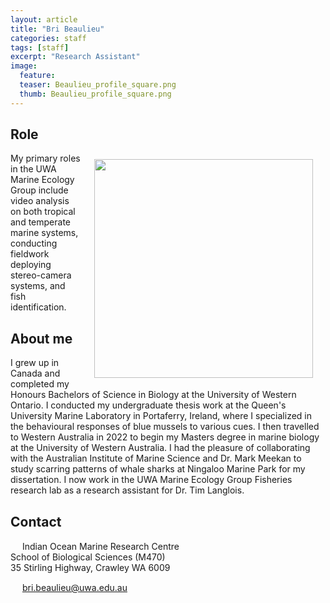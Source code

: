 ```yaml
---
layout: article
title: "Bri Beaulieu"
categories: staff
tags: [staff]
excerpt: "Research Assistant"
image:
  feature: 
  teaser: Beaulieu_profile_square.png
  thumb: Beaulieu_profile_square.png
---
```

## Role
<img src='/images/Beaulieu_profile_square.png' align='right' width="350" hspace="20" vspace="10">

My primary roles in the UWA Marine Ecology Group include video analysis on both tropical and temperate marine systems, conducting fieldwork deploying stereo-camera systems, and fish identification.

## About me

I grew up in Canada and completed my Honours Bachelors of Science in Biology at the University of Western Ontario. I conducted my undergraduate thesis work at the Queen's University Marine Laboratory in Portaferry, Ireland, where I specialized in the behavioural responses of blue mussels to various cues. I then travelled to Western Australia in 2022 to begin my Masters degree in marine biology at the University of Western Australia. I had the pleasure of collaborating with the Australian Institute of Marine Science and Dr. Mark Meekan to study scarring patterns of whale sharks at Ningaloo Marine Park for my dissertation. I now work in the UWA Marine Ecology Group Fisheries research lab as a research assistant for Dr. Tim Langlois.

## Contact
<img src='/images/icons/building-regular.svg' width="15px"> Indian Ocean Marine Research Centre <br>
School of Biological Sciences (M470)<br>
35 Stirling Highway, Crawley WA 6009

<img src='/images/icons/envelope-regular.svg' width="15px"> <a href="mailto:bri.beaulieu@uwa.edu.au"> bri.beaulieu@uwa.edu.au</a><br>

